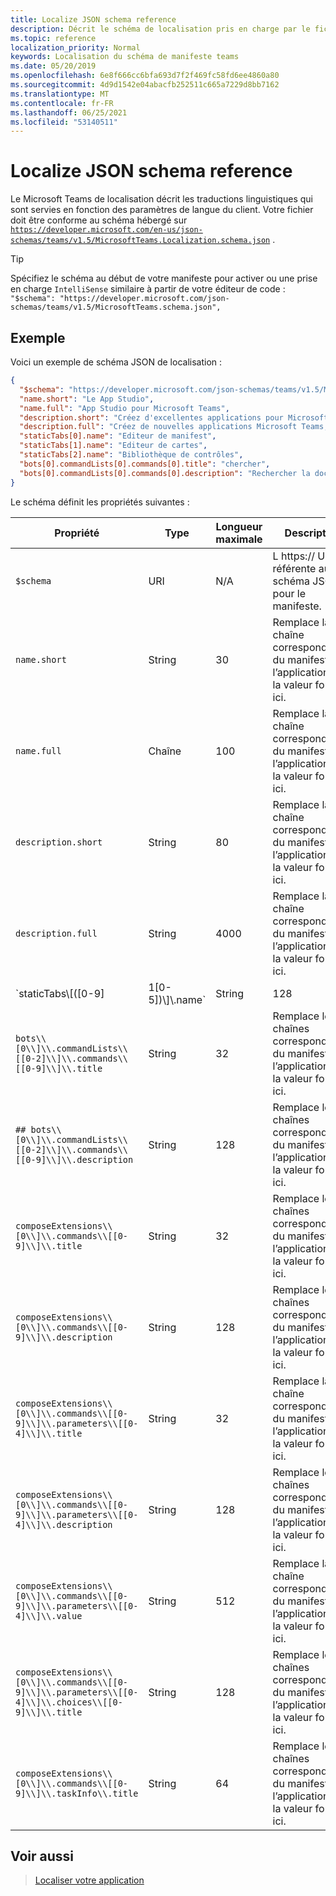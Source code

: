 ```yaml
---
title: Localize JSON schema reference
description: Décrit le schéma de localisation pris en charge par le fichier de localisation pour Microsoft Teams
ms.topic: reference
localization_priority: Normal
keywords: Localisation du schéma de manifeste teams
ms.date: 05/20/2019
ms.openlocfilehash: 6e8f666cc6bfa693d7f2f469fc58fd6ee4860a80
ms.sourcegitcommit: 4d9d1542e04abacfb252511c665a7229d8bb7162
ms.translationtype: MT
ms.contentlocale: fr-FR
ms.lasthandoff: 06/25/2021
ms.locfileid: "53140511"
---
```

# <a name="localize-json-schema-reference"></a>Localize JSON schema reference

Le Microsoft Teams de localisation décrit les traductions linguistiques qui sont servies en fonction des paramètres de langue du client. Votre fichier doit être conforme au schéma hébergé sur [`https://developer.microsoft.com/en-us/json-schemas/teams/v1.5/MicrosoftTeams.Localization.schema.json`](https://developer.microsoft.com/en-us/json-schemas/teams/v1.5/MicrosoftTeams.Localization.schema.json) . 

> [!TIP]
> Spécifiez le schéma au début de votre manifeste pour activer ou une prise en charge `IntelliSense` similaire à partir de votre éditeur de code : `"$schema": "https://developer.microsoft.com/json-schemas/teams/v1.5/MicrosoftTeams.schema.json",`

## <a name="example"></a>Exemple 

Voici un exemple de schéma JSON de localisation :

```json
{
  "$schema": "https://developer.microsoft.com/json-schemas/teams/v1.5/MicrosoftTeams.schema.json",
  "name.short": "Le App Studio",
  "name.full": "App Studio pour Microsoft Teams",
  "description.short": "Créez d'excellentes applications pour Microsoft Teams avec App Studio.",
  "description.full": "Créez de nouvelles applications Microsoft Teams, concevez et prévisualisez des cartes bot, et explorez la documentation avec App Studio.",
  "staticTabs[0].name": "Editeur de manifest",
  "staticTabs[1].name": "Editeur de cartes",
  "staticTabs[2].name": "Bibliothèque de contrôles",
  "bots[0].commandLists[0].commands[0].title": "chercher",
  "bots[0].commandLists[0].commands[0].description": "Rechercher la documentation Teams pertinente"
}
```

Le schéma définit les propriétés suivantes :

|Propriété|Type|Longueur maximale|Description|
|---------------|--------|---------|------------------|
|`$schema`|URI|N/A|L https:// URL référente au schéma JSON pour le manifeste.|
|`name.short`|String|30|Remplace la chaîne correspondante du manifeste de l’application par la valeur fournie ici.|
|`name.full`|Chaîne|100|Remplace la chaîne correspondante du manifeste de l’application par la valeur fournie ici.|
|`description.short`|String|80|Remplace la chaîne correspondante du manifeste de l’application par la valeur fournie ici.|
|`description.full`|String|4000|Remplace la chaîne correspondante du manifeste de l’application par la valeur fournie ici.|
|`staticTabs\\[([0-9]|1[0-5])\\]\\.name`|String|128|Remplace les chaînes correspondantes du manifeste de l’application par la valeur fournie ici.|
|`bots\\[0\\]\\.commandLists\\[[0-2]\\]\\.commands\\[[0-9]\\]\\.title`|String|32|Remplace les chaînes correspondantes du manifeste de l’application par la valeur fournie ici.|
|`## bots\\[0\\]\\.commandLists\\[[0-2]\\]\\.commands\\[[0-9]\\]\\.description`|String|128|Remplace les chaînes correspondantes du manifeste de l’application par la valeur fournie ici.|
|`composeExtensions\\[0\\]\\.commands\\[[0-9]\\]\\.title`|String|32|Remplace les chaînes correspondantes du manifeste de l’application par la valeur fournie ici.|
|`composeExtensions\\[0\\]\\.commands\\[[0-9]\\]\\.description`|String|128|Remplace les chaînes correspondantes du manifeste de l’application par la valeur fournie ici.|
|`composeExtensions\\[0\\]\\.commands\\[[0-9]\\]\\.parameters\\[[0-4]\\]\\.title`|String|32|Remplace la chaîne correspondante du manifeste de l’application par la valeur fournie ici.|
|`composeExtensions\\[0\\]\\.commands\\[[0-9]\\]\\.parameters\\[[0-4]\\]\\.description`|String|128|Remplace les chaînes correspondantes du manifeste de l’application par la valeur fournie ici.|
|`composeExtensions\\[0\\]\\.commands\\[[0-9]\\]\\.parameters\\[[0-4]\\]\\.value`|String|512|Remplace la chaîne correspondante du manifeste de l’application par la valeur fournie ici.|
|`composeExtensions\\[0\\]\\.commands\\[[0-9]\\]\\.parameters\\[[0-4]\\]\\.choices\\[[0-9]\\]\\.title`|String|128|Remplace les chaînes correspondantes du manifeste de l’application par la valeur fournie ici.|
|`composeExtensions\\[0\\]\\.commands\\[[0-9]\\]\\.taskInfo\\.title`|String|64|Remplace les chaînes correspondantes du manifeste de l’application par la valeur fournie ici.|

## <a name="see-also"></a>Voir aussi

> [Localiser votre application](~/concepts/build-and-test/apps-localization.md)
